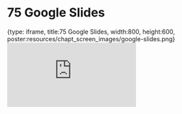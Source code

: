 # 75 Google Slides
 
{type: iframe, title:75 Google Slides, width:800, height:600, poster:resources/chapt_screen_images/google-slides.png}
![](https://datatrail-jhu.github.io/DataTrail/no_toc/google-slides.html)
 

 
